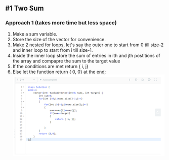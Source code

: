 ## #1 Two Sum
### Approach 1 (takes more time but less space)
1. Make a sum variable.
2. Store the size of the vector for convenience.  
3. Make 2 nested for loops, let's say the outer one to start from 0 till size-2 and inner loop to start from i till size-1.
4. Inside the inner loop store the sum of entries in ith and jth postitions of the array and compapre the sum to the target value
5. If the conditions are met return { i, j}
6. Else let the function return { 0, 0} at the end;
![code](images/image.png "code")